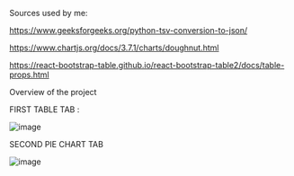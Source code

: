 Sources used by me:

https://www.geeksforgeeks.org/python-tsv-conversion-to-json/

https://www.chartjs.org/docs/3.7.1/charts/doughnut.html

https://react-bootstrap-table.github.io/react-bootstrap-table2/docs/table-props.html


Overview of the project


FIRST TABLE TAB :

![image](https://user-images.githubusercontent.com/42119724/164891236-389f1a51-707d-4eff-8699-d25ca79f6647.png)

SECOND PIE CHART TAB

![image](https://user-images.githubusercontent.com/42119724/164891256-c4c334a0-0fa5-498f-a49f-fb3f9e7ebefa.png)
